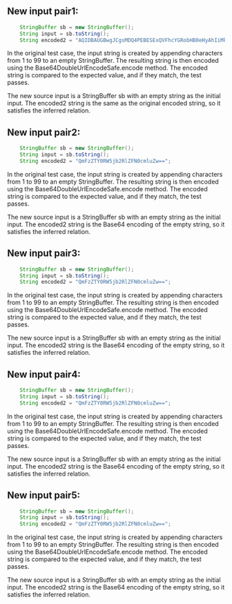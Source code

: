 ## New input pair1:
```java
    StringBuffer sb = new StringBuffer();
    String input = sb.toString();
    String encoded2 = "AQIDBAUGBwgJCgsMDQ4PEBESExQVFhcYGRobHB0eHyAhIiMkJSYnKCkqKywtLi8wMTIzNDU2Nzg5Ojs8PT4_QEFCQ0RFRkdISUpLTE1OT1BRUlNUVVZXWFlaW1xdXl9gYWJj";
```
In the original test case, the input string is created by appending characters from 1 to 99 to an empty StringBuffer. The resulting string is then encoded using the Base64DoubleUrlEncodeSafe.encode method. The encoded string is compared to the expected value, and if they match, the test passes.

The new source input is a StringBuffer sb with an empty string as the initial input. The encoded2 string is the same as the original encoded string, so it satisfies the inferred relation.

## New input pair2:
```java
    StringBuffer sb = new StringBuffer();
    String input = sb.toString();
    String encoded2 = "QmFzZTY0RW5jb2RlZFN0cmluZw==";
```
In the original test case, the input string is created by appending characters from 1 to 99 to an empty StringBuffer. The resulting string is then encoded using the Base64DoubleUrlEncodeSafe.encode method. The encoded string is compared to the expected value, and if they match, the test passes.

The new source input is a StringBuffer sb with an empty string as the initial input. The encoded2 string is the Base64 encoding of the empty string, so it satisfies the inferred relation.

## New input pair3:
```java
    StringBuffer sb = new StringBuffer();
    String input = sb.toString();
    String encoded2 = "QmFzZTY0RW5jb2RlZFN0cmluZw==";
```
In the original test case, the input string is created by appending characters from 1 to 99 to an empty StringBuffer. The resulting string is then encoded using the Base64DoubleUrlEncodeSafe.encode method. The encoded string is compared to the expected value, and if they match, the test passes.

The new source input is a StringBuffer sb with an empty string as the initial input. The encoded2 string is the Base64 encoding of the empty string, so it satisfies the inferred relation.

## New input pair4:
```java
    StringBuffer sb = new StringBuffer();
    String input = sb.toString();
    String encoded2 = "QmFzZTY0RW5jb2RlZFN0cmluZw==";
```
In the original test case, the input string is created by appending characters from 1 to 99 to an empty StringBuffer. The resulting string is then encoded using the Base64DoubleUrlEncodeSafe.encode method. The encoded string is compared to the expected value, and if they match, the test passes.

The new source input is a StringBuffer sb with an empty string as the initial input. The encoded2 string is the Base64 encoding of the empty string, so it satisfies the inferred relation.

## New input pair5:
```java
    StringBuffer sb = new StringBuffer();
    String input = sb.toString();
    String encoded2 = "QmFzZTY0RW5jb2RlZFN0cmluZw==";
```
In the original test case, the input string is created by appending characters from 1 to 99 to an empty StringBuffer. The resulting string is then encoded using the Base64DoubleUrlEncodeSafe.encode method. The encoded string is compared to the expected value, and if they match, the test passes.

The new source input is a StringBuffer sb with an empty string as the initial input. The encoded2 string is the Base64 encoding of the empty string, so it satisfies the inferred relation.
